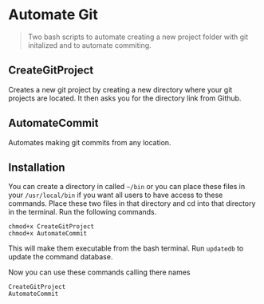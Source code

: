 # Automate Git

> Two bash scripts to automate creating a new project folder with git initalized and to automate commiting.

## CreateGitProject

Creates a new git project by creating a new directory where your git projects are located. It then asks you for the directory link from Github.

## AutomateCommit

Automates making git commits from any location.

## Installation

You can create a directory in called `~/bin` or you can place these files in your `/usr/local/bin` if you want all users to have access to these commands. Place these two files in that directory and cd into that directory in the terminal. Run the following commands.

```
chmod+x CreateGitProject
chmod+x AutomateCommit
```

This will make them executable from the bash terminal. Run `updatedb` to update the command database.

Now you can use these commands calling there names

```
CreateGitProject
AutomateCommit
```
